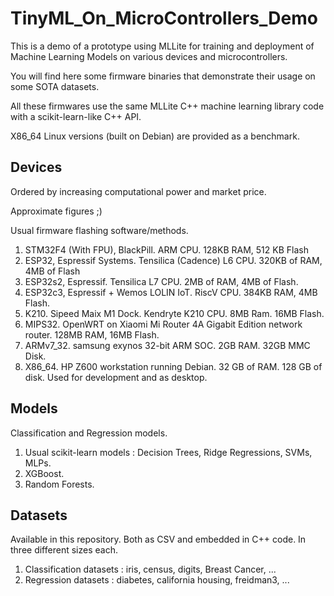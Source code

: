 # TinyML_On_MicroControllers_Demo

This is a demo of a prototype using MLLite for training and deployment of Machine Learning Models on various devices and microcontrollers.

You will find here some firmware binaries that demonstrate their usage on some SOTA datasets.

All these firmwares use the same MLLite C++ machine learning library code with a scikit-learn-like C++ API.

X86_64 Linux versions (built on Debian) are provided as a benchmark.


## Devices

Ordered by increasing computational power and market price.

Approximate figures ;)

Usual firmware flashing software/methods.

1. STM32F4 (With FPU),  BlackPill. ARM CPU. 128KB RAM, 512 KB Flash
2. ESP32, Espressif Systems. Tensilica (Cadence) L6 CPU. 320KB of RAM, 4MB of Flash
3. ESP32s2, Espressif. Tensilica L7 CPU. 2MB of RAM, 4MB of Flash.
4. ESP32c3, Espressif + Wemos LOLIN IoT. RiscV CPU. 384KB RAM, 4MB Flash.
5. K210. Sipeed Maix M1 Dock. Kendryte K210 CPU. 8MB Ram. 16MB Flash.
6. MIPS32. OpenWRT on Xiaomi Mi Router 4A Gigabit Edition network router. 128MB RAM, 16MB Flash.
7. ARMv7_32. samsung exynos 32-bit ARM SOC. 2GB RAM. 32GB MMC Disk.
8. X86_64. HP Z600 workstation running Debian. 32 GB of RAM. 128 GB of disk. Used for development and as desktop.

## Models

Classification and Regression models.

1. Usual scikit-learn models : Decision Trees, Ridge Regressions, SVMs, MLPs.
2. XGBoost.
3. Random Forests.

## Datasets

Available in this repository. Both as CSV and embedded in C++ code. In three different sizes each.


1. Classification datasets : iris, census, digits, Breast Cancer, ...
2. Regression datasets : diabetes, california housing, freidman3, ...
